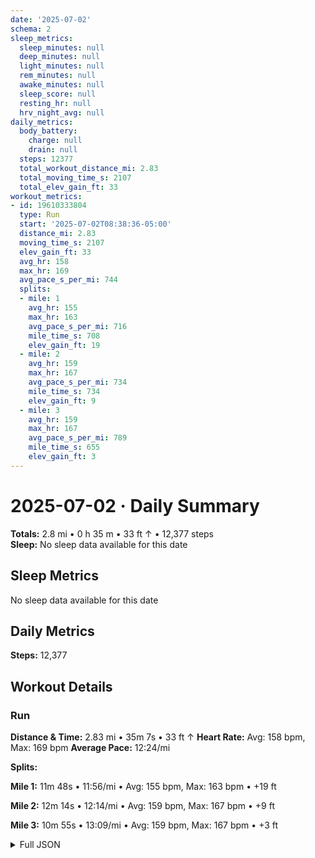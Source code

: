 ```yaml
---
date: '2025-07-02'
schema: 2
sleep_metrics:
  sleep_minutes: null
  deep_minutes: null
  light_minutes: null
  rem_minutes: null
  awake_minutes: null
  sleep_score: null
  resting_hr: null
  hrv_night_avg: null
daily_metrics:
  body_battery:
    charge: null
    drain: null
  steps: 12377
  total_workout_distance_mi: 2.83
  total_moving_time_s: 2107
  total_elev_gain_ft: 33
workout_metrics:
- id: 19610333804
  type: Run
  start: '2025-07-02T08:38:36-05:00'
  distance_mi: 2.83
  moving_time_s: 2107
  elev_gain_ft: 33
  avg_hr: 158
  max_hr: 169
  avg_pace_s_per_mi: 744
  splits:
  - mile: 1
    avg_hr: 155
    max_hr: 163
    avg_pace_s_per_mi: 716
    mile_time_s: 708
    elev_gain_ft: 19
  - mile: 2
    avg_hr: 159
    max_hr: 167
    avg_pace_s_per_mi: 734
    mile_time_s: 734
    elev_gain_ft: 9
  - mile: 3
    avg_hr: 159
    max_hr: 167
    avg_pace_s_per_mi: 789
    mile_time_s: 655
    elev_gain_ft: 3
---
```

# 2025-07-02 · Daily Summary
**Totals:** 2.8 mi • 0 h 35 m • 33 ft ↑ • 12,377 steps  
**Sleep:** No sleep data available for this date

## Sleep Metrics
No sleep data available for this date

## Daily Metrics
**Steps:** 12,377

## Workout Details
### Run
**Distance & Time:** 2.83 mi • 35m 7s • 33 ft ↑
**Heart Rate:** Avg: 158 bpm, Max: 169 bpm
**Average Pace:** 12:24/mi

**Splits:**

**Mile 1:** 11m 48s • 11:56/mi • Avg: 155 bpm, Max: 163 bpm • +19 ft

**Mile 2:** 12m 14s • 12:14/mi • Avg: 159 bpm, Max: 167 bpm • +9 ft

**Mile 3:** 10m 55s • 13:09/mi • Avg: 159 bpm, Max: 167 bpm • +3 ft



<details>
<summary>Full JSON</summary>

```json
{
  "date": "2025-07-02",
  "schema": 2,
  "sleep_metrics": {
    "sleep_minutes": null,
    "deep_minutes": null,
    "light_minutes": null,
    "rem_minutes": null,
    "awake_minutes": null,
    "sleep_score": null,
    "resting_hr": null,
    "hrv_night_avg": null
  },
  "daily_metrics": {
    "body_battery": {
      "charge": null,
      "drain": null
    },
    "steps": 12377,
    "total_workout_distance_mi": 2.83,
    "total_moving_time_s": 2107,
    "total_elev_gain_ft": 33
  },
  "workout_metrics": [
    {
      "id": 19610333804,
      "type": "Run",
      "start": "2025-07-02T08:38:36-05:00",
      "distance_mi": 2.83,
      "moving_time_s": 2107,
      "elev_gain_ft": 33,
      "avg_hr": 158,
      "max_hr": 169,
      "avg_pace_s_per_mi": 744,
      "splits": [
        {
          "mile": 1,
          "avg_hr": 155,
          "max_hr": 163,
          "avg_pace_s_per_mi": 716,
          "mile_time_s": 708,
          "elev_gain_ft": 19
        },
        {
          "mile": 2,
          "avg_hr": 159,
          "max_hr": 167,
          "avg_pace_s_per_mi": 734,
          "mile_time_s": 734,
          "elev_gain_ft": 9
        },
        {
          "mile": 3,
          "avg_hr": 159,
          "max_hr": 167,
          "avg_pace_s_per_mi": 789,
          "mile_time_s": 655,
          "elev_gain_ft": 3
        }
      ]
    }
  ]
}
```
</details>
